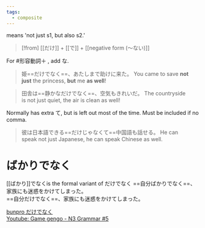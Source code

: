 ```yaml
---
tags:
  - composite
---
```

means 'not just s1, but also s2.'  
>[!from]
>[[だけ]] + [[で]] + [[negative form (〜ない)]]

For #形容動詞＋ , add な.  

>姫==だけでなく==、あたしまで助けに来た。
>You came to save **not just** the princess, **but** me **as well**!

>田舎は==静かなだけでなく==、空気もきれいだ。
>The countryside is not just quiet, the air is clean as well!

Normally has extra て, but is left out most of the time. Must be included if no comma.
>彼は日本語できる==だけじゃなくて==中国語も話せる。
>He can speak not just Japanese, he can speak Chinese as well.

# ばかりでなく
[[ばかり]]でなくis the formal variant of だけでなく
==自分ばかりでなく==、家族にも迷惑をかけてしまった。  
==自分だけでなく==、家族にも迷惑をかけてしまった。

[bunpro だけでなく](https://bunpro.jp/grammar_points/380)  
[Youtube: Game gengo - N3 Grammar #5](https://youtu.be/lhLboSrafYk?t=199)